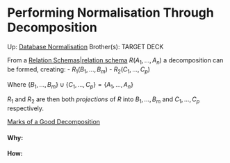 # Performing Normalisation Through Decomposition

Up: [Database Normalisation](database_normalisation)
Brother(s):
TARGET DECK

From a [Relation Schemas|relation schema](relation_schemas|relation_schema) $R(A_1,...,A_n)$ a decomposition can be formed, creating:
	- $R_1(B_1,...,B_m)$
	- $R_2(C_1,...,C_p)$

Where $\{B_1,...,B_m\} \cup \{C_1,...,C_p\} = \{A_1,...,A_n\}$

$R_1$ and $R_2$ are then both *projections* of $R$ into $B_1,...,B_m$ and $C_1,...,C_p$ respectively.

[Marks of a Good Decomposition](marks_of_a_good_decomposition)






























#### Why:
#### How:









